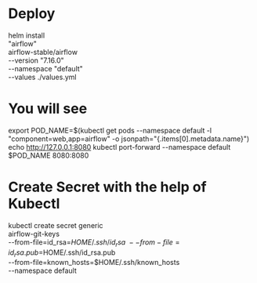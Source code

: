 
# Deploy
helm install \
 "airflow" \
 airflow-stable/airflow \
 --version "7.16.0" \
 --namespace "default" \
 --values ./values.yml


# You will see
   export POD_NAME=$(kubectl get pods --namespace default -l "component=web,app=airflow" -o jsonpath="{.items[0].metadata.name}")
   echo http://127.0.0.1:8080
   kubectl port-forward --namespace default $POD_NAME 8080:8080

# Create Secret with the help of Kubectl
kubectl create secret generic \
  airflow-git-keys \
  --from-file=id_rsa=$HOME/.ssh/id_rsa \
  --from-file=id_rsa.pub=$HOME/.ssh/id_rsa.pub \
  --from-file=known_hosts=$HOME/.ssh/known_hosts \
  --namespace default



